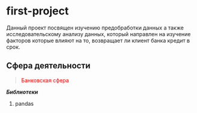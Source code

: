 # first-project

Данный проект посвящен изучению предобработки данных а также исследовательскому анализу данных, который направлен на изучение факторов которые влияют на то, возвращает ли клиент банка кредит в срок.

## Сфера деятельности
><span style="color:red"> Банковская сфера</span>

***Библиотеки***
1. pandas
